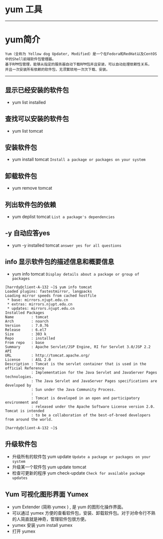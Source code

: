 # yum 工具

***
# yum简介
```
Yum（全称为 Yellow dog Updater, Modified）是一个在Fedora和RedHat以及CentOS中的Shell前端软件包管理器。
基于RPM包管理，能够从指定的服务器自动下载RPM包并且安装，可以自动处理依赖性关系，
并且一次安装所有依赖的软件包，无须繁琐地一次次下载、安装。
```

***
## 显示已经安装的软件包
* yum list installed

## 查找可以安装的软件包
* yum list tomcat

## 安装软件包
* yum install tomcat
`Install a package or packages on your system`

## 卸载软件包
* yum remove tomcat

## 列出软件包的依赖
* yum deplist tomcat
`List a package's dependencies`

## -y 自动应答yes
* yum -y installed tomcat
`answer yes for all questions`

## info 显示软件包的描述信息和概要信息
* yum info tomcat
`Display details about a package or group of packages`
```linux
[harrdy@client-A-132 ~]$ yum info tomcat
Loaded plugins: fastestmirror, langpacks
Loading mirror speeds from cached hostfile
 * base: mirrors.njupt.edu.cn
 * extras: mirrors.njupt.edu.cn
 * updates: mirrors.njupt.edu.cn
Installed Packages
Name        : tomcat
Arch        : noarch
Version     : 7.0.76
Release     : 6.el7
Size        : 303 k
Repo        : installed
From repo   : base
Summary     : Apache Servlet/JSP Engine, RI for Servlet 3.0/JSP 2.2 API
URL         : http://tomcat.apache.org/
License     : ASL 2.0
Description : Tomcat is the servlet container that is used in the official Reference
            : Implementation for the Java Servlet and JavaServer Pages technologies.
            : The Java Servlet and JavaServer Pages specifications are developed by
            : Sun under the Java Community Process.
            : 
            : Tomcat is developed in an open and participatory environment and
            : released under the Apache Software License version 2.0. Tomcat is intended
            : to be a collaboration of the best-of-breed developers from around the world.

[harrdy@client-A-132 ~]$ 

```

## 升级软件包
* 升级所有的软件包 yum update
`Update a package or packages on your system`
* 升级某一个软件包 yum update tomcat
* 检查可更新的程序 yum check-update
`Check for available package updates`

## Yum 可视化图形界面 Yumex
* yum Extender (简称 yumex ) , 是 yum 的图形化操作界面。
* 可以通过 yumex 方便的查看软件包，安装、卸载软件包。对于对命令行不熟的人简直就是神奇，管理软件包很方便。
* yumex 安装  yum install yumex
* 打开 yumex
